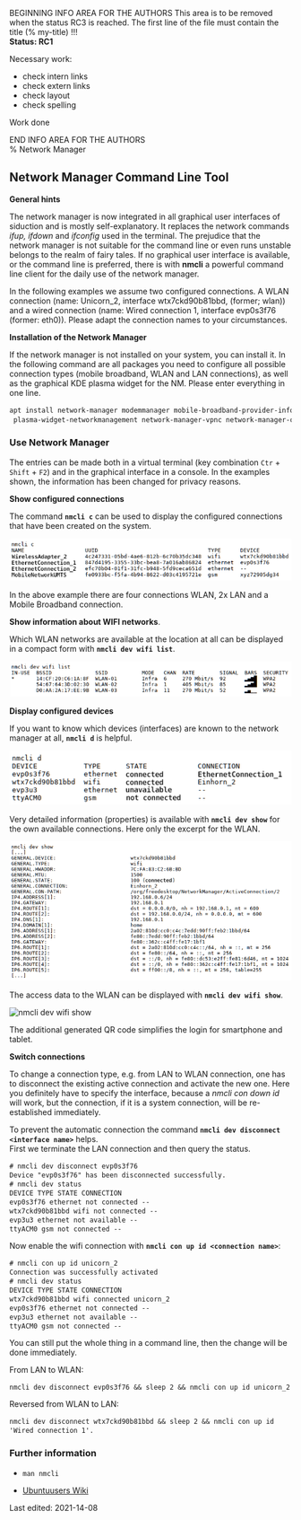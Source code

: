 BEGINNING   INFO AREA FOR THE AUTHORS
This area is to be removed when the status RC3 is reached. The first line of the file must contain the title (% my-title) !!!  
**Status: RC1**

Necessary work:

+ check intern links  
+ check extern links  
+ check layout  
+ check spelling  

Work done


END   INFO AREA FOR THE AUTHORS  
% Network Manager

## Network Manager Command Line Tool

**General hints**

The network manager is now integrated in all graphical user interfaces of siduction and is mostly self-explanatory. It replaces the network commands *ifup, ifdown* and *ifconfig* used in the terminal. The prejudice that the network manager is not suitable for the command line or even runs unstable belongs to the realm of fairy tales. If no graphical user interface is available, or the command line is preferred, there is with **nmcli** a powerful command line client for the daily use of the network manager.

In the following examples we assume two configured connections. A WLAN connection (name: Unicorn_2, interface wtx7ckd90b81bbd, (former; wlan)) and a wired connection (name: Wired connection 1, interface evp0s3f76 (former: eth0)). Please adapt the connection names to your circumstances.

**Installation of the Network Manager**

If the network manager is not installed on your system, you can install it. In the following command are all packages you need to configure all possible connection types (mobile broadband, WLAN and LAN connections), as well as the graphical KDE plasma widget for the NM. Please enter everything in one line.

~~~sh
apt install network-manager modemmanager mobile-broadband-provider-info network-manager-pptp
 plasma-widget-networkmanagement network-manager-vpnc network-manager-openvpn
~~~

### Use Network Manager

The entries can be made both in a virtual terminal (key combination `Ctr` + `Shift` + `F2`) and in the graphical interface in a console. In the examples shown, the information has been changed for privacy reasons.

**Show configured connections**

The command **`nmcli c`** can be used to display the configured connections that have been created on the system.

![nmcli c](./images/nmcli/nmcli-c.png)

In the above example there are four connections WLAN, 2x LAN and a Mobile Broadband connection.

**Show information about WIFI networks**.

Which WLAN networks are available at the location at all can be displayed in a compact form with **`nmcli dev wifi list`**.

![nmcli dev wifi list](./images/nmcli/nmcli-list.png)


**Display configured devices**

If you want to know which devices (interfaces) are known to the network manager at all, **`nmcli d`** is helpful.

![nmcli d](./images/nmcli/nmcli-d.png)

Very detailed information (properties) is available with **`nmcli dev show`** for the own available connections. Here only the excerpt for the WLAN.

![nmcli dev show](./images/nmcli/nmcli-dev-show.png)

The access data to the WLAN can be displayed with **`nmcli dev wifi show`**.

![nmcli dev wifi show](./images/nmcli/nmcli-dev-wifi-show-en.png)

The additional generated QR code simplifies the login for smartphone and tablet.

**Switch connections**

To change a connection type, e.g. from LAN to WLAN connection, one has to disconnect the existing active connection and activate the new one. Here you definitely have to specify the interface, because a *nmcli con down id <name>* will work, but the connection, if it is a system connection, will be re-established immediately.

To prevent the automatic connection the command **`nmcli dev disconnect <interface name>`** helps.  
First we terminate the LAN connection and then query the status.

~~~
# nmcli dev disconnect evp0s3f76
Device "evp0s3f76" has been disconnected successfully.
# nmcli dev status
DEVICE TYPE STATE CONNECTION 
evp0s3f76 ethernet not connected --
wtx7ckd90b81bbd wifi not connected --
evp3u3 ethernet not available --
ttyACM0 gsm not connected --
~~~

Now enable the wifi connection with **`nmcli con up id <connection name>`**:

~~~
# nmcli con up id unicorn_2
Connection was successfully activated 
# nmcli dev status
DEVICE TYPE STATE CONNECTION 
wtx7ckd90b81bbd wifi connected unicorn_2
evp0s3f76 ethernet not connected --
evp3u3 ethernet not available --
ttyACM0 gsm not connected --
~~~

You can still put the whole thing in a command line, then the change will be done immediately.

From LAN to WLAN:

~~~
nmcli dev disconnect evp0s3f76 && sleep 2 && nmcli con up id unicorn_2
~~~

Reversed from WLAN to LAN:


~~~
nmcli dev disconnect wtx7ckd90b81bbd && sleep 2 && nmcli con up id 'Wired connection 1'.
~~~

### Further information

+       
  ~~~
  man nmcli
  ~~~

+ [Ubuntuusers Wiki](https://wiki.ubuntuusers.de/NetworkManager?redirect=no)


<div id="rev">Last edited: 2021-14-08</div>
